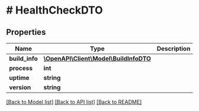 # # HealthCheckDTO

## Properties

Name | Type | Description | Notes
------------ | ------------- | ------------- | -------------
**build_info** | [**\OpenAPI\Client\Model\BuildInfoDTO**](BuildInfoDTO.md) |  | [optional]
**process** | **int** |  | [optional]
**uptime** | **string** |  | [optional]
**version** | **string** |  | [optional]

[[Back to Model list]](../../README.md#models) [[Back to API list]](../../README.md#endpoints) [[Back to README]](../../README.md)

